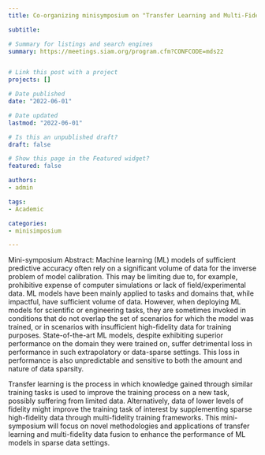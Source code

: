 ```yaml
---
title: Co-organizing minisymposium on "Transfer Learning and Multi-Fidelity Approaches to Alleviate Data Sparsity in Machine Learning" at SIAM-MDS22

subtitle: 

# Summary for listings and search engines
summary: https://meetings.siam.org/program.cfm?CONFCODE=mds22


# Link this post with a project
projects: []

# Date published
date: "2022-06-01"

# Date updated
lastmod: "2022-06-01"

# Is this an unpublished draft?
draft: false

# Show this page in the Featured widget?
featured: false

authors:
- admin

tags:
- Academic

categories:
- minisimposium

---
```


Mini-symposium Abstract: Machine learning (ML) models of sufficient predictive accuracy often rely on a significant volume of data for the inverse problem of model calibration. This may be limiting due to, for example, prohibitive expense of computer simulations or lack of field/experimental data. ML models have been mainly applied to tasks and domains that, while impactful, have sufficient volume of data. However, when deploying ML models for scientific or engineering tasks, they are sometimes invoked in conditions that do not overlap the set of scenarios for which the model was trained, or in scenarios with insufficient high-fidelity data for training purposes. State-of-the-art ML models, despite exhibiting superior performance on the domain they were trained on, suffer detrimental loss in performance in such extrapolatory or data-sparse settings. This loss in performance is also unpredictable and sensitive to both the amount and nature of data sparsity.
 
Transfer learning is the process in which knowledge gained through similar training tasks is used to improve the training process on a new task, possibly suffering from limited data. Alternatively, data of lower levels of fidelity might improve the training task of interest by supplementing sparse high-fidelity data through multi-fidelity training frameworks. This mini-symposium will focus on novel methodologies and applications of transfer learning and multi-fidelity data fusion to enhance the performance of ML models in sparse data settings.
 
